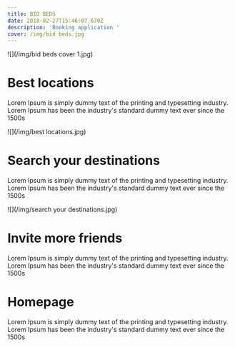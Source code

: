```yaml
---
title: BID BEDS
date: 2018-02-27T15:46:07.670Z
description: 'Booking application '
cover: /img/bid beds.jpg
---
```



![](/img/bid beds cover 1.jpg)

# Best locations

Lorem Ipsum is simply dummy text of the printing and typesetting industry. Lorem Ipsum has been the industry's standard dummy text ever since the 1500s

!\[](/img/best locations.jpg)

# Search your destinations

Lorem Ipsum is simply dummy text of the printing and typesetting industry. Lorem Ipsum has been the industry's standard dummy text ever since the 1500s

!\[](/img/search your destinations.jpg)

# Invite more friends

Lorem Ipsum is simply dummy text of the printing and typesetting industry. Lorem Ipsum has been the industry's standard dummy text ever since the 1500s

# Homepage

Lorem Ipsum is simply dummy text of the printing and typesetting industry. Lorem Ipsum has been the industry's standard dummy text ever since the 1500s
